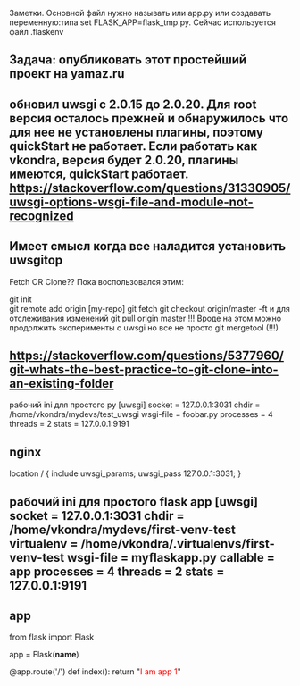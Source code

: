 Заметки.
Основной файл нужно называть или app.py или создавать переменную:типа set FLASK_APP=flask_tmp.py.
Сейчас используется файл .flaskenv

Задача: опубликовать этот простейший проект на yamaz.ru
-------------
обновил uwsgi c 2.0.15 до 2.0.20. Для root версия осталось прежней
и обнаружилось что для нее не установлены плагины, поэтому quickStart
не работает. Если работать как vkondra,  версия будет 2.0.20, плагины
имеются, quickStart работает. 
https://stackoverflow.com/questions/31330905/uwsgi-options-wsgi-file-and-module-not-recognized
----------------
Имеет смысл когда все наладится установить uwsgitop 
----------------

Fetch OR Clone??
Пока воспользовался этим:

git init    
git remote add origin [my-repo]
git fetch
git checkout origin/master -ft
и для отслеживания изменений
git pull origin master !!!
Вроде на этом можно продолжить эксперименты с uwsgi
но все не просто
git mergetool  (!!!)


https://stackoverflow.com/questions/5377960/git-whats-the-best-practice-to-git-clone-into-an-existing-folder
---------------------
рабочий ini для простого py
[uwsgi]
socket = 127.0.0.1:3031
chdir = /home/vkondra/mydevs/test_uwsgi
wsgi-file = foobar.py
processes = 4
threads = 2
stats = 127.0.0.1:9191

nginx
-------
location / {
    include uwsgi_params;
    uwsgi_pass 127.0.0.1:3031;
}

рабочий ini для простого flask app
[uwsgi]
socket = 127.0.0.1:3031
chdir = /home/vkondra/mydevs/first-venv-test
virtualenv = /home/vkondra/.virtualenvs/first-venv-test
wsgi-file = myflaskapp.py
callable = app
processes = 4
threads = 2
stats = 127.0.0.1:9191
-------------------
app
-----------------
from flask import Flask

app = Flask(__name__)

@app.route('/')
def index():
    return "<span style='color:red'>I am app 1</span>"